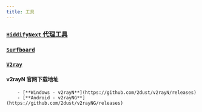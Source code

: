 ```yaml
---
title: 工具
---
```


### [`HiddifyNext` 代理工具](https://github.com/hiddify/hiddify-next)

### [`Surfboard`](https://manual.getsurfboard.com/)

### [`V2ray`](https://v2rayn.org/)

#### **v2rayN 官网下载地址**

        - [**Windows - v2rayN**](https://github.com/2dust/v2rayN/releases)
        - [**Android - v2rayNG**](https://github.com/2dust/v2rayNG/releases)
